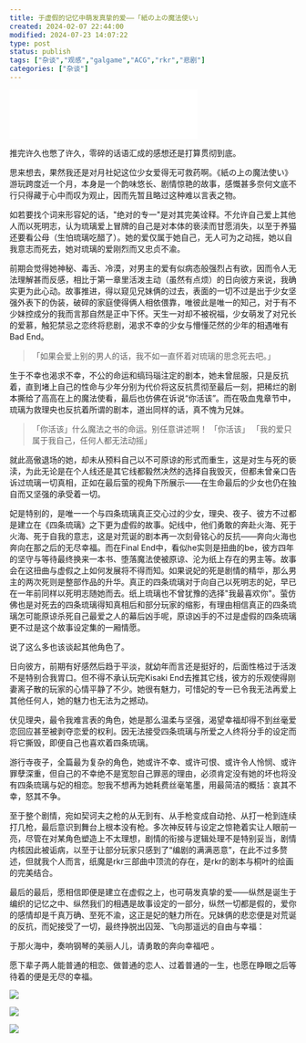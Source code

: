 ```yaml
---
title: 于虚假的记忆中萌发真挚的爱——「紙の上の魔法使い」
created: 2024-02-07 22:44:00
modified: 2024-07-23 14:07:22
type: post
status: publish
tags: ["杂谈","观感","galgame","ACG","rkr","悲剧"]
categories: ["杂谈"]
---
```


<iframe frameborder="no" border="0" marginwidth="0" marginheight="0" width=330 height=86 src="//music.163.com/outchain/player?type=2&id=557581069&auto=1&height=66"></iframe>

推完许久也憋了许久，零碎的话语汇成的感想还是打算贯彻到底。

思来想去，果然我还是对月社妃这位少女爱得无可救药啊。《紙の上の魔法使い》游玩跨度近一个月，本身是一个韵味悠长、剧情惊艳的故事，感慨甚多奈何文底不行只得藏于心中而叹为观止，因而先暂且略过这种难以言表之物。

如若要找个词来形容妃的话，"绝对的专一"是对其完美诠释。不允许自己爱上其他人而以死明志，认为琉璃爱上冒牌的自己是对本体的亵渎而甘愿消失，以至于养猫还要看公母（生怕琉璃吃醋了）。她的爱仅属于她自己，无人可为之动摇，她以自我意志而死去，她对琉璃的爱刚烈而又忠贞不渝。

前期会觉得她神秘、毒舌、冷漠，对男主的爱有似病态般强烈占有欲，因而令人无法理解甚而反感，相比于第一章里活泼主动（虽然有点烦）的日向彼方来说，我确实更为此心动。故事推进，得以窥见兄妹俩的过去，表面的一切不过是出于少女坚强外表下的伪装，破碎的家庭使得俩人相依偎靠，唯彼此是唯一的知己，对于有不少妹控成分的我而言那自然是正中下怀。天生一对却不被祝福，少女萌发了对兄长的爱慕，触犯禁忌之恋终将悲剧，渴求不幸的少女与懵懂茫然的少年的相遇唯有Bad End。

> 「如果会爱上别的男人的话，我不如一直怀着对琉璃的思念死去吧。」

生于不幸也渴求不幸，不公的命运和缟玛瑙注定的剧本，她未曾屈服，只是反抗着，直到堵上自己的性命与少年分别为代价将这反抗贯彻至最后一刻，把稀烂的剧本撕给了高高在上的魔法使看，最后也仿佛在诉说“你活该”。而在吸血鬼章节中，琉璃为救理央也反抗着所谓的剧本，道出同样的话，真不愧为兄妹。

> 「你活该」什么魔法之书的命运。别任意讲述啊！
> 「你活该」 「我的爱只属于我自己，任何人都无法动摇」

就此高傲退场的她，却未从预料自己以不可原谅的形式而重生，这是对生与死的亵渎，为此无论是在个人线还是其它线都毅然决然的选择自我毁灭，但都未曾亲口告诉过琉璃一切真相，正如在最后萤的视角下所展示——在生命最后的少女也仍在独自而又坚强的承受着一切。

妃是特别的，是唯一一个与四条琉璃真正交心过的少女，理央、夜子、彼方不过都是建立在《四条琉璃》之下更为虚假的故事。妃线中，他们勇敢的奔赴火海、死于火海、死于自我的意志，这是对荒诞的剧本再一次刻骨铭心的反抗——奔向火海也奔向在那之后的无尽幸福。而在Final End中，看似he实则是扭曲的be，彼方四年的坚守与等待最终换来一本书、堕落魔法使被原谅、沦为纸上存在的男主等。故事会在这扭曲与虚假之上如何发展将不得而知。如果说妃的死是剧情的精华，那么男主的两次死则是整部作品的升华。真正的四条琉璃对于向自己以死明志的妃，早已在一年前同样以死明志随她而去。纸上琉璃也不曾犹豫的选择"我最喜欢你"。萤仿佛也是对死去的四条琉璃得知真相后和部分玩家的缩影，有理由相信真正的四条琉璃怎可能原谅杀死自己最爱之人的幕后凶手呢，原谅凶手的不过是虚假的四条琉璃更不过是这个故事设定集的一厢情愿。

说了这么多也该谈起其他角色了。

日向彼方，前期有好感然后趋于平淡，就幼年而言还是挺好的，后面性格过于活泼不是特别合我胃口。但不得不承认玩完Kisaki End去推其它线，彼方的乐观使得刚妻离子散的玩家的心情平静了不少。她很有魅力，可惜妃的专一已令我无法再爱上其他任何人，她的魅力也无法为之撼动。

伏见理央，最令我难言表的角色，她是那么温柔与坚强，渴望幸福却得不到丝毫爱恋回应甚至被剥夺恋爱的权利。因无法接受四条琉璃与所爱之人终将分手的设定而将它撕毁，即便自己也喜欢着四条琉璃。

游行寺夜子，全篇最为复杂的角色，她或许不幸、或许可恨、或许令人怜悯、或许罪孽深重，但自己的不幸绝不是宽恕自己罪恶的理由，必须肯定没有她的坏也将没有四条琉璃与妃的相恋。恕我不想再为她耗费丝毫笔墨，用最简洁的概括：哀其不幸，怒其不争。

至于整个剧情，宛如契诃夫之枪的从无到有、从手枪变成自动抢、从打一枪到连续打几枪，最后意识到舞台上根本没有枪。多次神反转与设定之惊艳着实让人眼前一亮，尽管在对某角色塑造上不太理想，剧情的衔接与逻辑处理不是特别妥当，剧情内核因此被诟病，以至于让部分玩家只感到了“编剧的满满恶意”，在此不过多赘述，但就我个人而言，纸魔是rkr三部曲中顶流的存在，是rkr的剧本与桐叶的绘画的完美结合。

最后的最后，愿相信即便是建立在虚假之上，也可萌发真挚的爱——纵然是诞生于编织的记忆之中、纵然我们的相遇是故事设定的一部分，纵然一切都是假的，爱你的感情却是千真万确、至死不渝，这正是妃的魅力所在。兄妹俩的悲恋便是对荒诞的反抗，而妃接受了一切，最终挣脱出囚笼、飞向那遥远的自由与幸福：

于那火海中，奏响钢琴的美丽人儿，请勇敢的奔向幸福吧 。

愿下辈子两人能普通的相恋、做普通的恋人、过着普通的一生，也愿在睁眼之后等待着的便是无尽的幸福。

![](https://pic.imgdb.cn/item/65d4baa69f345e8d031c2a0f.jpg#vwid=1280&vhei=720)

![](https://pic.imgdb.cn/item/65d4ba8e9f345e8d031bcac3.jpg#vwid=1280&vhei=720)

![](https://pic.imgdb.cn/item/65d4ba659f345e8d031b2a77.jpg#vwid=1280&vhei=720)